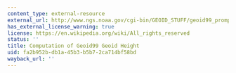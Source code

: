 ```yaml
---
content_type: external-resource
external_url: http://www.ngs.noaa.gov/cgi-bin/GEOID_STUFF/geoid99_prompt1.prl
has_external_license_warning: true
license: https://en.wikipedia.org/wiki/All_rights_reserved
status: ''
title: Computation of Geoid99 Geoid Height
uid: fa2b952b-db1a-45b3-b5b7-2ca714bf58bd
wayback_url: ''
---
```

